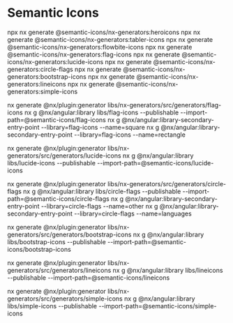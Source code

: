 # Semantic Icons

npx nx generate @semantic-icons/nx-generators:heroicons
npx nx generate @semantic-icons/nx-generators:tabler-icons
npx nx generate @semantic-icons/nx-generators:flowbite-icons
npx nx generate @semantic-icons/nx-generators:flag-icons
npx nx generate @semantic-icons/nx-generators:lucide-icons
npx nx generate @semantic-icons/nx-generators:circle-flags
npx nx generate @semantic-icons/nx-generators:bootstrap-icons
npx nx generate @semantic-icons/nx-generators:lineicons
npx nx generate @semantic-icons/nx-generators:simple-icons

nx generate @nx/plugin:generator libs/nx-generators/src/generators/flag-icons
nx g @nx/angular:library libs/flag-icons --publishable --import-path=@semantic-icons/flag-icons
nx g @nx/angular:library-secondary-entry-point --library=flag-icons --name=square
nx g @nx/angular:library-secondary-entry-point --library=flag-icons --name=rectangle

nx generate @nx/plugin:generator libs/nx-generators/src/generators/lucide-icons
nx g @nx/angular:library libs/lucide-icons --publishable --import-path=@semantic-icons/lucide-icons

nx generate @nx/plugin:generator libs/nx-generators/src/generators/circle-flags
nx g @nx/angular:library libs/circle-flags --publishable --import-path=@semantic-icons/circle-flags
nx g @nx/angular:library-secondary-entry-point --library=circle-flags --name=other
nx g @nx/angular:library-secondary-entry-point --library=circle-flags --name=languages

nx generate @nx/plugin:generator libs/nx-generators/src/generators/bootstrap-icons
nx g @nx/angular:library libs/bootstrap-icons --publishable --import-path=@semantic-icons/bootstrap-icons

nx generate @nx/plugin:generator libs/nx-generators/src/generators/lineicons
nx g @nx/angular:library libs/lineicons --publishable --import-path=@semantic-icons/lineicons

nx generate @nx/plugin:generator libs/nx-generators/src/generators/simple-icons
nx g @nx/angular:library libs/simple-icons --publishable --import-path=@semantic-icons/simple-icons

